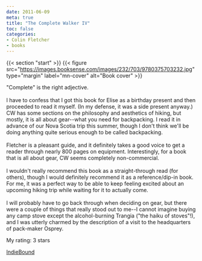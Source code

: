 ```yaml
---
date: 2011-06-09
meta: true
title: "The Complete Walker IV"
toc: false
categories:
- Colin Fletcher
- books
---
```


{{< section "start" >}}
{{< figure src="https://images.booksense.com/images/232/703/9780375703232.jpg" type="margin" label="mn-cover" alt="Book cover" >}}

"Complete" is the right adjective.<br /><br />I have to confess that I got this book for Elise as a birthday present and then proceeded to read it myself. (In my defense, it was a side present anyway.) CW has some sections on the philosophy and aesthetics of hiking, but mostly, it is all about gear--what you need for backpacking. I read it in advance of our Nova Scotia trip this summer, though I don't think we'll be doing anything quite serious enough to be called backpacking.<br /><br />Fletcher is a pleasant guide, and it definitely takes a good voice to get a reader through nearly 800 pages on equipment. Interestingly, for a book that is all about gear, CW seems completely non-commercial.<br /><br />I wouldn't really recommend this book as a straight-through read (for others), though I would definitely recommend it as a reference/dip-in book. For me, it was a perfect way to be able to keep feeling excited about an upcoming hiking trip while waiting for it to actually come.<br /><br />I will probably have to go back through when deciding on gear, but there were a couple of things that really stood out to me--I cannot imagine buying any camp stove except the alcohol-burning Trangia ("the haiku of stoves"!), and I was utterly charmed by the description of a visit to the headquarters of pack-maker Osprey.

My rating: 3 stars  

[IndieBound](https://www.indiebound.org/book/9780375703232)
